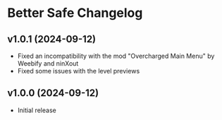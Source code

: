 # Better Safe Changelog
## v1.0.1 (2024-09-12)
- Fixed an incompatibility with the mod "Overcharged Main Menu" by Weebify and ninXout
- Fixed some issues with the level previews

## v1.0.0 (2024-09-12)
- Initial release